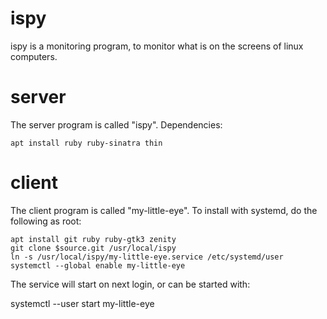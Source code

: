ispy
====

ispy is a monitoring program, to monitor what is on the screens of linux
computers.


server
======

The server program is called "ispy". Dependencies:

    apt install ruby ruby-sinatra thin


client
======

The client program is called "my-little-eye".  To install with systemd,
do the following as root:

    apt install git ruby ruby-gtk3 zenity
    git clone $source.git /usr/local/ispy
    ln -s /usr/local/ispy/my-little-eye.service /etc/systemd/user
    systemctl --global enable my-little-eye

The service will start on next login, or can be started with:

  systemctl --user start my-little-eye



